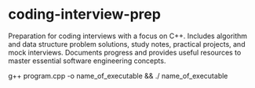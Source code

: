 # coding-interview-prep
Preparation for coding interviews with a focus on C++. Includes algorithm and data structure problem solutions, study notes, practical projects, and mock interviews. Documents progress and provides useful resources to master essential software engineering concepts.


g++ program.cpp -o name_of_executable && ./ name_of_executable
